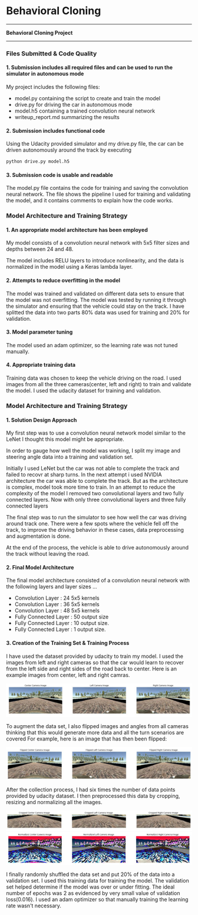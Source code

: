 # **Behavioral Cloning** 
---

**Behavioral Cloning Project**

[//]: # (Image References)

[image1]: ./Writup_Images/Unprocessed.JPG "Unprocessed Images"
[image2]: ./Writup_Images/Flipped.JPG "Flipped Images"
[image3]: ./Writup_Images/Cropped.JPG "Cropped Images"
[image4]: ./Writup_Images/Normalized.JPG "Normalized Images"

---
### Files Submitted & Code Quality

#### 1. Submission includes all required files and can be used to run the simulator in autonomous mode

My project includes the following files:
* model.py containing the script to create and train the model
* drive.py for driving the car in autonomous mode
* model.h5 containing a trained convolution neural network 
* writeup_report.md summarizing the results

#### 2. Submission includes functional code
Using the Udacity provided simulator and my drive.py file, the car can be driven autonomously around the track by executing 
```sh
python drive.py model.h5
```

#### 3. Submission code is usable and readable

The model.py file contains the code for training and saving the convolution neural network. The file shows the pipeline I used for training and validating the model, and it contains comments to explain how the code works.

### Model Architecture and Training Strategy

#### 1. An appropriate model architecture has been employed

My model consists of a convolution neural network with 5x5 filter sizes and depths between 24 and 48. 

The model includes RELU layers to introduce nonlinearity, and the data is normalized in the model using a Keras lambda layer. 
   

#### 2. Attempts to reduce overfitting in the model

The model was trained and validated on different data sets to ensure that the model was not overfitting. The model was tested by running it through the simulator and ensuring that the vehicle could stay on the track.
I have splitted the data into two parts 80% data was used for training and 20% for validation.

#### 3. Model parameter tuning

The model used an adam optimizer, so the learning rate was not tuned manually.

#### 4. Appropriate training data

Training data was chosen to keep the vehicle driving on the road. I used images from all the three cameras(center, left and right) to train and validate the model. I used the udacity dataset for training and validation.

### Model Architecture and Training Strategy

#### 1. Solution Design Approach

My first step was to use a convolution neural network model similar to the LeNet I thought this model might be appropriate.

In order to gauge how well the model was working, I split my image and steering angle data into a training and validation set.

Initially I used LeNet but the car was not able to complete the track and failed to recovr at sharp turns. In the next attempt i used NVIDIA architecture the car was able to complete the track. But as the architecture is complex, model took more time to train. In an attempt to reduce the complexity of the model I removed two convolutional layers and two fully connected layers. Now with only three convolutional layers and three fully connected layers 

The final step was to run the simulator to see how well the car was driving around track one. There were a few spots where the vehicle fell off the track, to improve the driving behavior in these cases, data preprocessing and augmentation is done.

At the end of the process, the vehicle is able to drive autonomously around the track without leaving the road.

#### 2. Final Model Architecture

The final model architecture consisted of a convolution neural network with the following layers and layer sizes ...

- Convolution Layer : 24 5x5 kernels
- Convolution Layer : 36 5x5 kernels
- Convolution Layer : 48 5x5 kernels
- Fully Connected Layer : 50 output size
- Fully Connected Layer : 10 output size.
- Fully Connected Layer : 1 output size.

#### 3. Creation of the Training Set & Training Process

I have used the dataset provided by udacity to train my model.
I used the images from left and right cameras so that the car would learn to recover from the left side and right sides of the road back to center. Here is an example images from center, left and right camras.

![Original Images][image1]

To augment the data set, I also flipped images and angles from all cameras thinking that this would generate more data and all the turn scenarios are covered For example, here is an image that has then been flipped:

![Flipped Images][image2]

After the collection process, I had six times the number of data points provided by udacity dataset. I then preprocessed this data by cropping, resizing and normalizing all the images.

![Cropped Images][image3]
![Normalized Images][image4]

I finally randomly shuffled the data set and put 20% of the data into a validation set. 
I used this training data for training the model. The validation set helped determine if the model was over or under fitting. The ideal number of epochs was 2 as evidenced by very small value of validation loss(0.016). I used an adam optimizer so that manually training the learning rate wasn't necessary.
